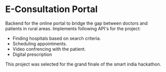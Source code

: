 # E-Consultation Portal

Backend for the online portal to bridge the gap between doctors and patients in rural areas.
Implements following API's for the project:
* Finding hospitals based on search criteria.
* Scheduling appointments.
* Video confrencing with the patient.
* Digital prescription

This project was selected for the grand finale of the smart india hackathon.
